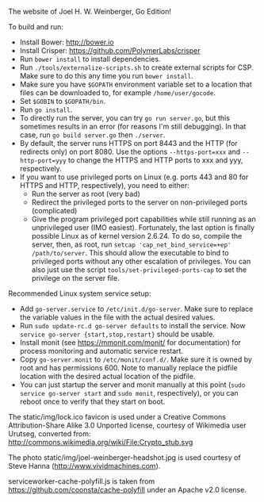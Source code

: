 The website of Joel H. W. Weinberger, Go Edition!

To build and run:
* Install Bower: http://bower.io
* Install Crisper: https://github.com/PolymerLabs/crisper
* Run `bower install` to install dependencies.
* Run `./tools/externalize-scripts.sh` to create external scripts for CSP. Make sure to
  do this any time you run `bower install`.
* Make sure you have `$GOPATH` environment variable set to a location that files
  can be downloaded to, for example `/home/user/gocode`.
* Set `$GOBIN` to `$GOPATH/bin`.
* Run `go install`.
* To directly run the server, you can try `go run server.go`, but this sometimes
  results in an error (for reasons I'm still debugging). In that case, run `go
  build server.go` then `./server`.
* By default, the server runs HTTPS on port 8443 and the HTTP (for redirects
  only) on port 8080. Use the options `--https-port=xxx` and `--http-port=yyy`
  to change the HTTPS and HTTP ports to xxx and yyy, respectively.
* If you want to use privileged ports on Linux (e.g. ports 443 and 80 for HTTPS
  and HTTP, respectively), you need to either:
  * Run the server as root (very bad)
  * Redirect the privileged ports to the server on non-privileged ports
	(complicated)
  * Give the program privileged port capabilities while still running as an
	unprivileged user (IMO easiest).
  Fortunately, the last option is finally possible Linux as of kernel version
  2.6.24. To do so, compile the server, then, as root, run `setcap
  'cap_net_bind_service=+ep' /path/to/server`. This should allow the executable
  to bind to privileged ports without any other escalation of privileges. You
  can also just use the script `tools/set-privileged-ports-cap` to set the
  privilege on the server file.

Recommended Linux system service setup:
* Add `go-server.service` to `/etc/init.d/go-server`. Make sure to replace the
  variable values in the file with the actual desired values.
* Run `sudo update-rc.d go-server defaults` to install the service. Now `service
  go-server {start,stop,restart}` should be usable.
* Install monit (see https://mmonit.com/monit/ for documentation) for process
  monitoring and automatic service restart.
* Copy `go-server.monit` to `/etc/monit/conf.d/`. Make sure it is owned by root
  and has permissions 600. Note to manually replace the pidfile location with
  the desired actual location of the pidfile.
* You can just startup the server and monit manually at this point (`sudo
  service go-server start` and `sudo monit`, respectively), or you can reboot
  once to verify that they start on boot.

The static/img/lock.ico favicon is used under a Creative Commons
Attribution-Share Alike 3.0 Unported license, courtesy of Wikimedia user
Urutseg, converted from: http://commons.wikimedia.org/wiki/File:Crypto_stub.svg

The photo static/img/joel-weinberger-headshot.jpg is used courtesy of Steve
Hanna (http://www.vividmachines.com).

serviceworker-cache-polyfill.js is taken from
https://github.com/coonsta/cache-polyfill under an Apache v2.0 license.
